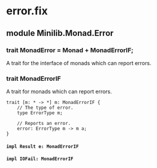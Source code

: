# error.fix

## module Minilib.Monad.Error

### trait MonadError = Monad + MonadErrorIF;

A trait for the interface of monads which can report errors.

### trait MonadErrorIF

A trait for monads which can report errors.

```
trait [m: * -> *] m: MonadErrorIF {
    // The type of error.
    type ErrorType m;

    // Reports an error.
    error: ErrorType m -> m a;
}
```
#### `impl Result e: MonadErrorIF`

#### `impl IOFail: MonadErrorIF`

